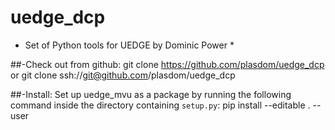# uedge_dcp
* Set of Python tools for UEDGE by Dominic Power *


##-Check out from github:
git clone https://github.com/plasdom/uedge_dcp
or
git clone ssh://git@github.com/plasdom/uedge_dcp


##-Install:
Set up uedge_mvu as a package by running the following command inside the directory containing `setup.py`:
pip install --editable . --user
